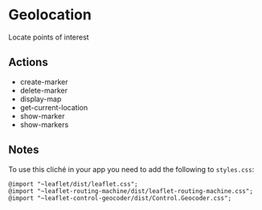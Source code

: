# Geolocation

Locate points of interest

## Actions

- create-marker
- delete-marker
- display-map
- get-current-location
- show-marker
- show-markers

## Notes

To use this cliché in your app you need to add the following
to `styles.css`:
```
@import "~leaflet/dist/leaflet.css";
@import "~leaflet-routing-machine/dist/leaflet-routing-machine.css";
@import "~leaflet-control-geocoder/dist/Control.Geocoder.css";
```


